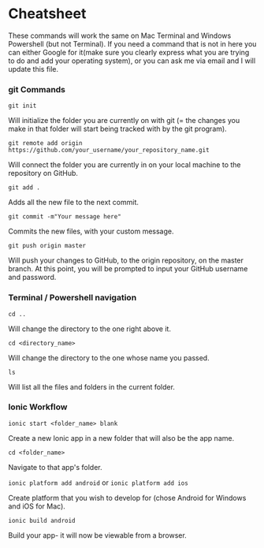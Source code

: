 # Cheatsheet

These commands will work the same on Mac Terminal and Windows Powershell (but not Terminal). If you need a command that is not in here you can either Google for it(make sure you clearly express what you are trying to do and add your operating system), or you can ask me via email and I will update this file.

### git Commands

```git init```

Will initialize the folder you are currently on with git (= the changes you make in that folder will start being tracked with by the git program).

```git remote add origin https://github.com/your_username/your_repository_name.git```

Will connect the folder you are currently in on your local machine to the repository on GitHub.

```git add .```

Adds all the new file to the next commit.

```git commit -m"Your message here"```

Commits the new files, with your custom message.

```git push origin master```

Will push your changes to GitHub, to the origin repository, on the master branch.
At this point, you will be prompted to input your GitHub username and password.

### Terminal / Powershell navigation

```cd ..```

Will change the directory to the one right above it.

```cd <directory_name>```

Will change the directory to the one whose name you passed.

```ls ```

Will list all the files and folders in the current folder.

### Ionic Workflow

```ionic start <folder_name> blank```

Create a new Ionic app in a new folder that will also be the app name.

```cd <folder_name>```

Navigate to that app's folder.

```ionic platform add android``` or ```ionic platform add ios```

Create platform that you wish to develop for (chose Android for Windows and iOS for Mac).

```ionic build android```

Build your app- it will now be viewable from a browser.
